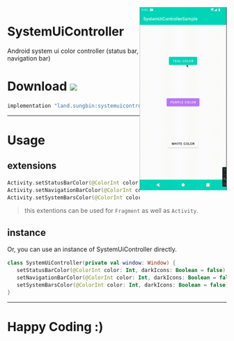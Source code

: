 <img src="https://github.com/jisungbin/SystemUiController/blob/master/art/system-ui-controller-demo.gif?raw=true" width="200" align="right"/>

# SystemUiController 

Android system ui color controller (status bar, navigation bar)

# Download [![](https://img.shields.io/maven-central/v/land.sungbin/systemuicontroller)](https://search.maven.org/artifact/land.sungbin/systemuicontroller)

```groovy
implementation "land.sungbin:systemuicontroller:${version}"
```

---

# Usage

## extensions

```kotlin
Activity.setStatusBarColor(@ColorInt color: Int, darkIcons: Boolean = false) // set color only status bar
Activity.setNavigationBarColor(@ColorInt color: Int, darkIcons: Boolean = false) // set color only navigation bar
Activity.setSystemBarsColor(@ColorInt color: Int, darkIcons: Boolean = false) // set color both statur bar and navigation bar
```

> this extentions can be used for `Fragment` as well as `Activity`.

## instance

Or, you can use an instance of SystemUiController directly.

```kotlin
class SystemUiController(private val window: Window) {
   setStatusBarColor(@ColorInt color: Int, darkIcons: Boolean = false)
   setNavigationBarColor(@ColorInt color: Int, darkIcons: Boolean = false)
   setSystemBarsColor(@ColorInt color: Int, darkIcons: Boolean = false)
}
```

---

# Happy Coding :)
